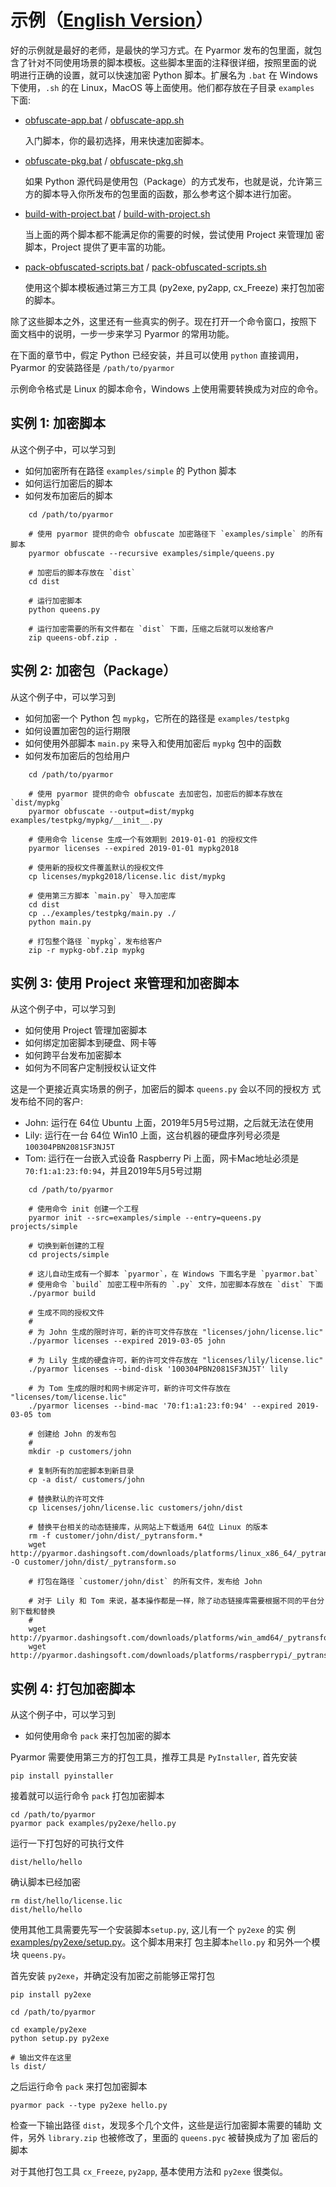 # 示例（[English Version](README.md)）

好的示例就是最好的老师，是最快的学习方式。在 Pyarmor 发布的包里面，就包
含了针对不同使用场景的脚本模板。这些脚本里面的注释很详细，按照里面的说
明进行正确的设置，就可以快速加密 Python 脚本。扩展名为 `.bat` 在
Windows 下使用，`.sh` 的在 Linux，MacOS 等上面使用。他们都存放在子目录
`examples` 下面:

* [obfuscate-app.bat](obfuscate-app.bat) / [obfuscate-app.sh](obfuscate-app.sh)

    入门脚本，你的最初选择，用来快速加密脚本。

* [obfuscate-pkg.bat](obfuscate-pkg.bat) / [obfuscate-pkg.sh](obfuscate-pkg.sh)

    如果 Python 源代码是使用包（Package）的方式发布，也就是说，允许第三
    方的脚本导入你所发布的包里面的函数，那么参考这个脚本进行加密。

* [build-with-project.bat](build-with-project.bat) / [build-with-project.sh](build-with-project.sh)

    当上面的两个脚本都不能满足你的需要的时候，尝试使用 Project 来管理加
    密脚本，Project 提供了更丰富的功能。

* [pack-obfuscated-scripts.bat](pack-obfuscated-scripts.bat) / [pack-obfuscated-scripts.sh](pack-obfuscated-scripts.sh)

    使用这个脚本模板通过第三方工具 (py2exe, py2app, cx_Freeze) 来打包加密的脚本。


除了这些脚本之外，这里还有一些真实的例子。现在打开一个命令窗口，按照下
面文档中的说明，一步一步来学习 Pyarmor 的常用功能。

在下面的章节中，假定 Python 已经安装，并且可以使用 `python` 直接调用，
Pyarmor 的安装路径是 `/path/to/pyarmor`

示例命令格式是 Linux 的脚本命令，Windows 上使用需要转换成为对应的命令。

## 实例 1: 加密脚本

从这个例子中，可以学习到

* 如何加密所有在路径 `examples/simple` 的 Python 脚本
* 如何运行加密后的脚本
* 如何发布加密后的脚本

```
    cd /path/to/pyarmor

    # 使用 pyarmor 提供的命令 obfuscate 加密路径下 `examples/simple` 的所有脚本
    pyarmor obfuscate --recursive examples/simple/queens.py

    # 加密后的脚本存放在 `dist`
    cd dist

    # 运行加密脚本
    python queens.py

    # 运行加密需要的所有文件都在 `dist` 下面，压缩之后就可以发给客户
    zip queens-obf.zip .
```

## 实例 2:  加密包（Package）

从这个例子中，可以学习到

* 如何加密一个 Python 包 `mypkg`，它所在的路径是 `examples/testpkg`
* 如何设置加密包的运行期限
* 如何使用外部脚本 `main.py` 来导入和使用加密后 `mypkg` 包中的函数
* 如何发布加密后的包给用户

```
    cd /path/to/pyarmor

    # 使用 pyarmor 提供的命令 obfuscate 去加密包，加密后的脚本存放在 `dist/mypkg`
    pyarmor obfuscate --output=dist/mypkg examples/testpkg/mypkg/__init__.py

    # 使用命令 license 生成一个有效期到 2019-01-01 的授权文件
    pyarmor licenses --expired 2019-01-01 mypkg2018

    # 使用新的授权文件覆盖默认的授权文件
    cp licenses/mypkg2018/license.lic dist/mypkg

    # 使用第三方脚本 `main.py` 导入加密库
    cd dist
    cp ../examples/testpkg/main.py ./
    python main.py

    # 打包整个路径 `mypkg`，发布给客户
    zip -r mypkg-obf.zip mypkg
```

## 实例 3: 使用 Project 来管理和加密脚本

从这个例子中，可以学习到

* 如何使用 Project 管理加密脚本
* 如何绑定加密脚本到硬盘、网卡等
* 如何跨平台发布加密脚本
* 如何为不同客户定制授权认证文件

这是一个更接近真实场景的例子，加密后的脚本 `queens.py` 会以不同的授权方
式发布给不同的客户:

* John: 运行在 64位 Ubuntu 上面，2019年5月5号过期，之后就无法在使用
* Lily: 运行在一台 64位 Win10 上面，这台机器的硬盘序列号必须是 `100304PBN2081SF3NJ5T`
* Tom: 运行在一台嵌入式设备 Raspberry Pi 上面，网卡Mac地址必须是 `70:f1:a1:23:f0:94`，并且2019年5月5号过期

```
    cd /path/to/pyarmor

    # 使用命令 init 创建一个工程
    pyarmor init --src=examples/simple --entry=queens.py projects/simple

    # 切换到新创建的工程
    cd projects/simple

    # 这儿自动生成有一个脚本 `pyarmor`，在 Windows 下面名字是 `pyarmor.bat`
    # 使用命令 `build` 加密工程中所有的 `.py` 文件，加密脚本存放在 `dist` 下面
    ./pyarmor build

    # 生成不同的授权文件
    #
    # 为 John 生成的限时许可，新的许可文件存放在 "licenses/john/license.lic"
    ./pyarmor licenses --expired 2019-03-05 john

    # 为 Lily 生成的硬盘许可，新的许可文件存放在 "licenses/lily/license.lic"
    ./pyarmor licenses --bind-disk '100304PBN2081SF3NJ5T' lily

    # 为 Tom 生成的限时和网卡绑定许可，新的许可文件存放在 "licenses/tom/license.lic"
    ./pyarmor licenses --bind-mac '70:f1:a1:23:f0:94' --expired 2019-03-05 tom

    # 创建给 John 的发布包
    #
    mkdir -p customers/john

    # 复制所有的加密脚本到新目录
    cp -a dist/ customers/john

    # 替换默认的许可文件
    cp licenses/john/license.lic customers/john/dist

    # 替换平台相关的动态链接库，从网站上下载适用 64位 Linux 的版本
    rm -f customer/john/dist/_pytransform.*
    wget http://pyarmor.dashingsoft.com/downloads/platforms/linux_x86_64/_pytransform.so -O customer/john/dist/_pytransform.so

    # 打包在路径 `customer/john/dist` 的所有文件，发布给 John

    # 对于 Lily 和 Tom 来说，基本操作都是一样，除了动态链接库需要根据不同的平台分别下载和替换
    #
    wget http://pyarmor.dashingsoft.com/downloads/platforms/win_amd64/_pytransform.dll
    wget http://pyarmor.dashingsoft.com/downloads/platforms/raspberrypi/_pytransform.so

```

## 实例 4: 打包加密脚本

从这个例子中，可以学习到

* 如何使用命令 `pack` 来打包加密的脚本

Pyarmor 需要使用第三方的打包工具，推荐工具是 `PyInstaller`, 首先安装

    pip install pyinstaller

接着就可以运行命令 `pack` 打包加密脚本

    cd /path/to/pyarmor
    pyarmor pack examples/py2exe/hello.py

运行一下打包好的可执行文件

    dist/hello/hello

确认脚本已经加密

    rm dist/hello/license.lic
    dist/hello/hello

使用其他工具需要先写一个安装脚本`setup.py`, 这儿有一个 `py2exe` 的实
例 [examples/py2exe/setup.py](examples/py2exe/setup.py)。这个脚本用来打
包主脚本`hello.py` 和另外一个模块 `queens.py`。

首先安装 `py2exe`，并确定没有加密之前能够正常打包

    pip install py2exe

    cd /path/to/pyarmor

    cd example/py2exe
    python setup.py py2exe

    # 输出文件在这里
    ls dist/

之后运行命令 `pack` 来打包加密脚本

    pyarmor pack --type py2exe hello.py

检查一下输出路径 `dist`，发现多个几个文件，这些是运行加密脚本需要的辅助
文件，另外 `library.zip` 也被修改了，里面的 `queens.pyc` 被替换成为了加
密后的脚本

对于其他打包工具 `cx_Freeze`, `py2app`, 基本使用方法和 `py2exe` 很类似。
